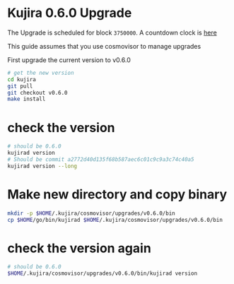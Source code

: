 # Kujira 0.6.0 Upgrade

The Upgrade is scheduled for block `3750000`. A countdown clock is [here](https://cosmos.mintthemoon.xyz/kujira/gov/53)

This guide assumes that you use cosmovisor to manage upgrades

First upgrade the current version to v0.6.0

```bash
# get the new version
cd kujira
git pull
git checkout v0.6.0
make install
```

# check the version

```bash
# should be 0.6.0
kujirad version
# Should be commit a2772d40d135f68b587aec6c01c9c9a3c74c40a5
kujirad version --long
```

# Make new directory and copy binary

```bash
mkdir -p $HOME/.kujira/cosmovisor/upgrades/v0.6.0/bin
cp $HOME/go/bin/kujirad $HOME/.kujira/cosmovisor/upgrades/v0.6.0/bin
```

# check the version again

```bash
# should be 0.6.0
$HOME/.kujira/cosmovisor/upgrades/v0.6.0/bin/kujirad version
```
